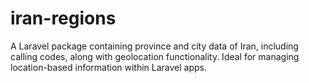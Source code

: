 # iran-regions
A Laravel package containing province and city data of Iran, including calling codes, along with geolocation functionality. Ideal for managing location-based information within Laravel apps.
